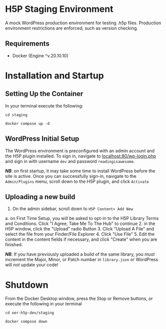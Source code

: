 # H5P Staging Environment

A mock WordPress production environment for testing .h5p files. Production environment restrictions are enforced, such as version checking.
## Requirements

- Docker (Engine ^v.20.10.10)

Installation and Startup
=====

Setting Up the Container
----

In your terminal execute the following:

`cd staging`

`docker compose up -d`

WordPress Initial Setup
----

The WordPress environment is preconfigured with an admin account and the H5P  plugin installed. To sign in, navigate to [localhost:80/wp-login.php]() and sign in with username `dev` and password `readingisawesome`.

***NB***: on first startup, it may take some time to install WordPress before the site is active. Once you can successfully sign-in, navigate to the `Admin/Plugins` menu, scroll down to the H5P plugin, and click `Activate`

Uploading a new build
----

1. On the admin sidebar, scroll down to `H5P Content> Add New`

  a. on First Time Setup, you will be asked to opt-in to the H5P Library Terms and Conditions. Click "I Agree, Take Me To The Hub" to continue
2. in the H5P window, click the "Upload" radio Button
3. Click "Upload A File" and select the file from your Finder/File Explorer
4. Click "Use File"
5. Edit the content in the content fields if necessary, and click "Create" when you are finished.

***NB***: If you have previously uploaded a build of the same library, you _must_ increment the Major, Minor, or Patch number in `library.json` or WordPress will _not_ update your code!

Shutdown
====
From the Docker Desktop window, press the Stop or Remove buttons, or execute the following in your terminal

`cd oer-h5p-dev/staging`

`docker compose down`
